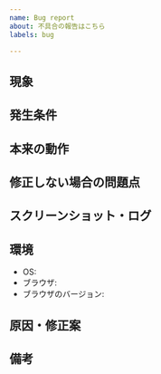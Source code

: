 ```yaml
---
name: Bug report
about: 不具合の報告はこちら
labels: bug

---
```


## 現象
<!--(必須)どのような不具合が発生したかを書いてください。-->


## 発生条件
<!--
(必須)どのような操作をしたときに不具合が発生したかを書いてください。
例:
1. ○○のページに移動する。
2. ○○をクリックする。
-->


## 本来の動作
<!--「発生条件」に書かれた操作をして正常に動いた場合に期待される動作を書いてください。-->


## 修正しない場合の問題点
<!--この不具合を修正しないとどのように困るかを書いてください。-->


## スクリーンショット・ログ
<!--(必須)不具合が起きたときのスクリーンショットを載せてください。開発者ツールなどでエラー出力を確認できる場合はそちらも載せてください。-->


## 環境
<!--(必須)あなたの使用している環境を以下のリストに書いてください。-->
- OS: <!--例: Windows 10-->
- ブラウザ: <!--例: Chrome-->
- ブラウザのバージョン: <!--例: 115-->

## 原因・修正案
<!--不具合の原因が分かる場合(推測でも構いません)や修正案がある場合は書いてください。-->


## 備考
<!--他に記載したい情報があれば書いてください。-->

